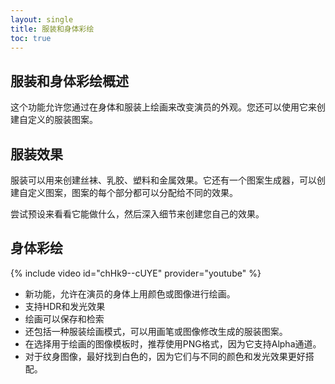```yaml
---
layout: single
title: 服装和身体彩绘
toc: true
---
```


## 服装和身体彩绘概述
这个功能允许您通过在身体和服装上绘画来改变演员的外观。您还可以使用它来创建自定义的服装图案。

## 服装效果
服装可以用来创建丝袜、乳胶、塑料和金属效果。它还有一个图案生成器，可以创建自定义图案，图案的每个部分都可以分配给不同的效果。

尝试预设来看看它能做什么，然后深入细节来创建您自己的效果。

## 身体彩绘
{% include video id="chHk9--cUYE" provider="youtube" %}
* 新功能，允许在演员的身体上用颜色或图像进行绘画。
* 支持HDR和发光效果
* 绘画可以保存和检索
* 还包括一种服装绘画模式，可以用画笔或图像修改生成的服装图案。
* 在选择用于绘画的图像模板时，推荐使用PNG格式，因为它支持Alpha通道。
* 对于纹身图像，最好找到白色的，因为它们与不同的颜色和发光效果更好搭配。